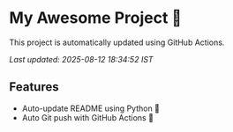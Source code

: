 # My Awesome Project 🚀

This project is automatically updated using GitHub Actions.

_Last updated: 2025-08-12 18:34:52 IST_

## Features
- Auto-update README using Python 🐍
- Auto Git push with GitHub Actions 🤖

